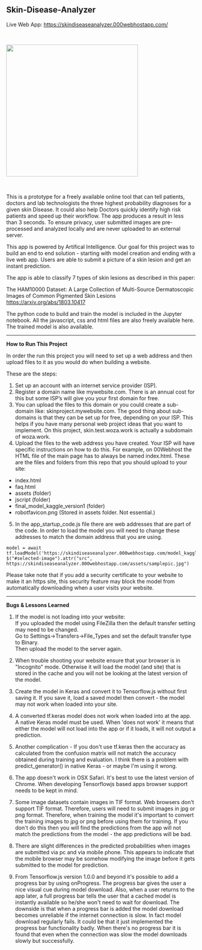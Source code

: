
## Skin-Disease-Analyzer

Live Web App: https://skindiseaseanalyzer.000webhostapp.com/

<br>

<img src="https://skindiseaseanalyzer.000webhostapp.com/assets/robotfavicon.png" width="350"></img>

<br>

This is a prototype for a freely available online tool that can tell patients, doctors and lab technologists the three highest probability diagnoses for a given skin Disease. It could also help Doctors quickly identify high risk patients and speed up their workflow. The app produces a result in less than 3 seconds. To ensure privacy, user submitted images are pre-processed and analyzed locally and are never uploaded to an external server. 

This app is powered by Artifical Intelligence. Our goal for this project was to build an end to end solution - starting with model creation and ending with a live web app. Users are able to submit a picture of a skin lesion and get an instant prediction. 

The app is able to classify 7 types of skin lesions as described in this paper:

The HAM10000 Dataset: A Large Collection of Multi-Source Dermatoscopic Images of Common Pigmented Skin Lesions<br>
https://arxiv.org/abs/1803.10417



The python code to build and train the model is included in the Jupyter notebook. All the javascript, css and html files are also freely available here. The trained model is also available.


<hr>


<b>How to Run This Project</b>

In order the run this project you will need to set up a web address and then upload files to it as you would do when building a website. 

These are the steps:

1. Set up an account with an internet service provider (ISP).
2. Register a domain name like mywebsite.com. There is an annual cost for this but some ISP’s will give you your first domain for free.
3. You can upload the files to this domain or you could create a sub-domain like: skinproject.mywebsite.com. The good thing about sub-domains is that they can be set up for free, depending on your ISP. This helps if you have many personal web project ideas that you want to implement. On this project, skin.test.woza.work is actually a subdomain of woza.work.
4. Upload the files to the web address you have created. Your ISP will have specific instructions on how to do this. For example, on 00Webhost the HTML file of the main page has to always be named index.html. These are the files and folders from this repo that you should upload to your site:<br>

- index.html<br>
- faq.html<br>
- assets (folder)<br>
- jscript (folder)<br>
- final_model_kaggle_version1 (folder)<br>
- robotfavicon.png (Stored in assets folder. Not essential.)<br>

5. In the app_startup_code.js file there are web addresses that are part of the code. In order to load the model you will need to change these addresses to match the domain address that you are using.

```
model = await tf.loadModel('https://skindiseaseanalyzer.000webhostapp.com/model_kaggle_version12/model.json');
$("#selected-image").attr("src", https://skindiseaseanalyzer.000webhostapp.com/assets/samplepic.jpg")
```


Please take note that if you add a security certificate to your website to make it an https site,  this security feature may block the model from automatically downloading when a user visits your website. 


<hr>

<b>Bugs & Lessons Learned</b>

1. If the model is not loading into your website:<br>
If you uploaded the model using FileZilla then the default transfer setting may need to be changed.<br>
Go to Settings->Transfers->File_Types and set the default transfer type to Binary.<br> 
Then upload the model to the server again.

2. When trouble shooting your website ensure that your browser is in "Incognito" mode. Otherwise it will load the model (and site) that is stored in the cache and you will not be looking at the latest version of the model.

3. Create the model in Keras and convert it to Tensorflow.js without first saving it. If you save it, load a saved model then convert - the model may not work when loaded into your site.

4. A converted tf.keras model does not work when loaded into at the app. A native Keras model must be used. When 'does not work' it means that either the model will not load into the app or if it loads, it will not output a prediction.

5. Another complication - If you don't use tf.keras then the accuracy as calculated from the confusion matrix will not match the accuracy obtained during training and evaluation. I think there is a problem with predict_generator() in native Keras - or maybe I'm using it wrong.

6. The app doesn't work in OSX Safari. It's best to use the latest version of Chrome. When developing Tensorflowjs based apps browser support needs to be kept in mind.

7. Some image datasets contain images in TIF format. Web browsers don't support TIF format. Therefore, users will need to submit images in jpg or png format. Therefore, when training the model it's important to convert the training images to jpg or png before using them for training. If you don't do this then you will find the predictions from the app will not match the predictions from the model - the app predictions will be bad.

8. There are slight differences in the predicted probabilities when images are submitted via pc and via mobile phone. This appears to indicate that the mobile browser may be somehow modifying the image before it gets submitted to the model for prediction.

9. From Tensorflow.js version 1.0.0 and beyond it's possible to add a progress bar by using onProgress. The progress bar gives the user a nice visual cue during model download. Also, when a user returns to the app later, a full progress bar tells the user that a cached model is instantly available so he/she won't need to wait for download. The downside is that when a progress bar is added the model download becomes unreliable if the internet connection is slow. In fact model download regularly fails. It could be that it just implemented the progress bar functionality badly. When there's no progress bar it is found that even when the connection was slow the model downloads slowly but successfully. 










